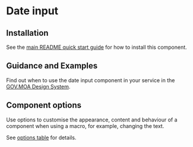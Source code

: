 # Date input

## Installation

See the [main README quick start guide](https://github.com/moaland/moaland-frontend#quick-start) for how to install this component.

## Guidance and Examples

Find out when to use the date input component in your service in the [GOV.MOA Design System](https://design-system.service.gov.uk/components/date-input).

## Component options

Use options to customise the appearance, content and behaviour of a component when using a macro, for example, changing the text.

See [options table](https://design-system.service.gov.uk/components/date-input/#options-date-input-example) for details.
